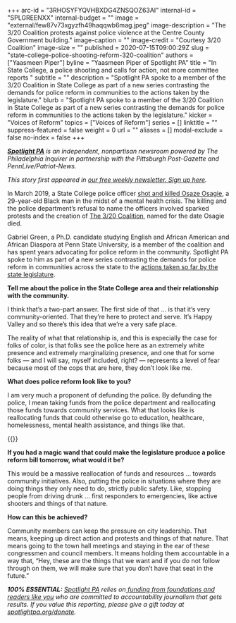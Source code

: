 +++
arc-id = "3RHOSYFYQVHBXDG4ZNSQOZ63AI"
internal-id = "SPLGREENXX"
internal-budget = ""
image = "external/few87v73xgyzfh49haqqwb6mag.jpeg"
image-description = "The 3/20 Coalition protests against police violence at the Centre County Government building."
image-caption = ""
image-credit = "Courtesy 3/20 Coalition"
image-size = ""
published = 2020-07-15T09:00:29Z
slug = "state-college-police-shooting-reform-320-coalition"
authors = ["Yaasmeen Piper"]
byline = "Yaasmeen Piper of Spotlight PA"
title = "In State College, a police shooting and calls for action, not more committee reports "
subtitle = ""
description = "Spotlight PA spoke to a member of the 3/20 Coalition in State College as part of a new series contrasting the demands for police reform in communities to the actions taken by the legislature."
blurb = "Spotlight PA spoke to a member of the 3/20 Coalition in State College as part of a new series contrasting the demands for police reform in communities to the actions taken by the legislature."
kicker = "Voices of Reform"
topics = ["Voices of Reform"]
series = []
linktitle = ""
suppress-featured = false
weight = 0
url = ""
aliases = []
modal-exclude = false
no-index = false
+++

<a href="https://www.spotlightpa.org/"><i><b>Spotlight PA</b></i></a><i> is an independent, nonpartisan newsroom powered by The Philadelphia Inquirer in partnership with the Pittsburgh Post-Gazette and PennLive/Patriot-News.</i>

<i>This story first appeared in </i><a href="https://www.spotlightpa.org/newsletters"><i>our free weekly newsletter. Sign up here</i></a><i>.</i>

In March 2019, a State College police officer <a href="https://www.centredaily.com/news/local/community/state-college/article238437423.html">shot and killed Osaze Osagie</a>, a 29-year-old Black man in the midst of a mental health crisis. The killing and the police department’s refusal to name the officers involved sparked protests and the creation of <a href="https://www.facebook.com/pages/category/Community-Organization/320-Coalition-2244750575843126/">The 3/20 Coalition</a>, named for the date Osagie died.

Gabriel Green, a Ph.D. candidate studying English and African American and African Diaspora at Penn State University, is a member of the coalition and has spent years advocating for police reform in the community. Spotlight PA spoke to him as part of a new series contrasting the demands for police reform in communities across the state to the <a href="https://www.spotlightpa.org/news/2020/07/police-reform-pennsylvania-legislature-george-floyd-antwon-rose/">actions taken so far by the state legislature</a>.

<script src="https://www.spotlightpa.org/embed.js" async></script><div data-spl-embed-version="1" data-spl-src="https://www.spotlightpa.org/embeds/donate/"></div>


<b>Tell me about the police in the State College area and their relationship with the community.</b>

I think that’s a two-part answer. The first side of that ... is that it’s very community-oriented. That they’re here to protect and serve. It’s Happy Valley and so there’s this idea that we’re a very safe place. 

The reality of what that relationship is, and this is especially the case for folks of color, is that folks see the police here as an extremely white presence and extremely marginalizing presence, and one that for some folks — and I will say, myself included, right? — represents a level of fear because most of the cops that are here, they don’t look like me.

<b>What does police reform look like to you?</b>

I am very much a proponent of defunding the police. By defunding the police, I mean taking funds from the police department and reallocating those funds towards community services. What that looks like is reallocating funds that could otherwise go to education, healthcare, homelessness, mental health assistance, and things like that.

{{<picture src="external/xs87hxz7x383wxaextsr8n53gw.jpeg" description="Gabriel Green, a Ph.D. candidate studying English and African American and African Diaspora at Penn State University, is a member of the 3/20 Coalition and has spent years advocating for police reform in the community." caption="Gabriel Green, a Ph.D. candidate studying English and African American and African Diaspora at Penn State University, is a member of the 3/20 Coalition and has spent years advocating for police reform in the community." credit="Courtesy Gabriel Green">}}


<b>If you had a magic wand that could make the legislature produce a police reform bill tomorrow, what would it be? </b>

This would be a massive reallocation of funds and resources … towards community initiatives. Also, putting the police in situations where they are doing things they only need to do, strictly public safety. Like, stopping people from driving drunk … first responders to emergencies, like active shooters and things of that nature. 

<b>How can this be achieved? </b>

Community members can keep the pressure on city leadership. That means, keeping up direct action and protests and things of that nature. That means going to the town hall meetings and staying in the ear of these congressmen and council members. It means holding them accountable in a way that, “Hey, these are the things that we want and if you do not follow through on them, we will make sure that you don’t have that seat in the future.”

<i><b>100% ESSENTIAL:</b></i> <a href="https://www.spotlightpa.org/"><i>Spotlight PA</i></a><i> relies on</i><a href="https://www.spotlightpa.org/support"><i> funding from foundations and readers like you</i></a><i> who are committed to accountability journalism that gets results. If you value this reporting, please give a gift today at </i><a href="http://spotlightpa.org/donate"><i>spotlightpa.org/donate</i></a><i>.</i>

<script src="https://www.spotlightpa.org/embed.js" async></script><div data-spl-embed-version="1" data-spl-src="https://www.spotlightpa.org/embeds/tips/?tip_text=Are%20you%20fighting%20for%20%3Cb%3Epolice%20reform%20in%20Pennsylvania%3F%3C%2Fb%3E%20Spotlight%20PA%20wants%20to%20talk%20to%20you.%20Get%20in%20touch%20below&flag_text=Voices%20of%20Reform"></div>
